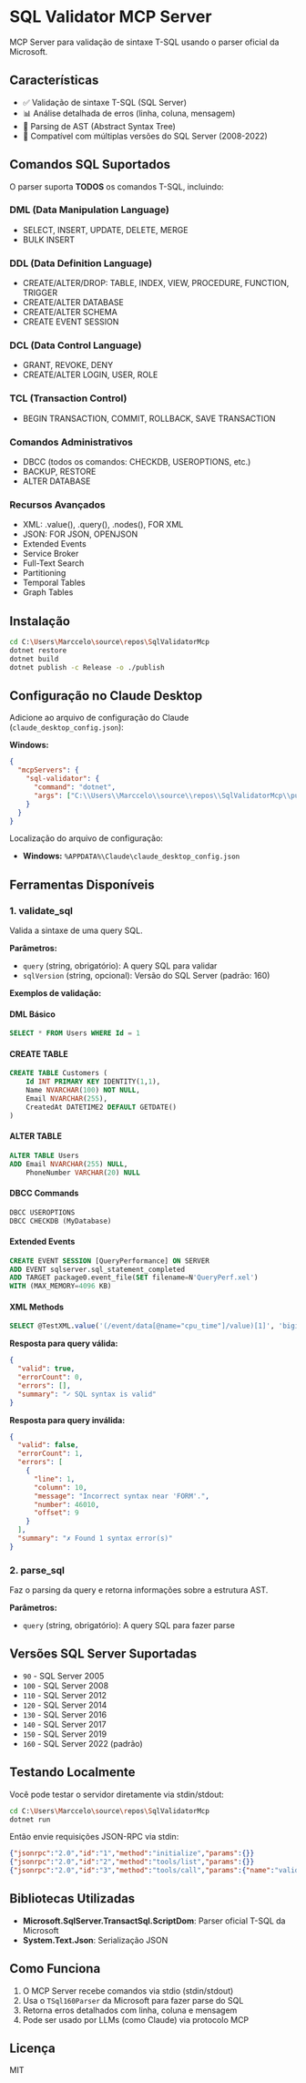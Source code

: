 # SQL Validator MCP Server

MCP Server para validação de sintaxe T-SQL usando o parser oficial da Microsoft.

## Características

- ✅ Validação de sintaxe T-SQL (SQL Server)
- 📊 Análise detalhada de erros (linha, coluna, mensagem)
- 🌳 Parsing de AST (Abstract Syntax Tree)
- 🔧 Compatível com múltiplas versões do SQL Server (2008-2022)

## Comandos SQL Suportados

O parser suporta **TODOS** os comandos T-SQL, incluindo:

### DML (Data Manipulation Language)
- SELECT, INSERT, UPDATE, DELETE, MERGE
- BULK INSERT

### DDL (Data Definition Language)
- CREATE/ALTER/DROP: TABLE, INDEX, VIEW, PROCEDURE, FUNCTION, TRIGGER
- CREATE/ALTER DATABASE
- CREATE/ALTER SCHEMA
- CREATE EVENT SESSION

### DCL (Data Control Language)
- GRANT, REVOKE, DENY
- CREATE/ALTER LOGIN, USER, ROLE

### TCL (Transaction Control)
- BEGIN TRANSACTION, COMMIT, ROLLBACK, SAVE TRANSACTION

### Comandos Administrativos
- DBCC (todos os comandos: CHECKDB, USEROPTIONS, etc.)
- BACKUP, RESTORE
- ALTER DATABASE

### Recursos Avançados
- XML: .value(), .query(), .nodes(), FOR XML
- JSON: FOR JSON, OPENJSON
- Extended Events
- Service Broker
- Full-Text Search
- Partitioning
- Temporal Tables
- Graph Tables

## Instalação

```bash
cd C:\Users\Marccelo\source\repos\SqlValidatorMcp
dotnet restore
dotnet build
dotnet publish -c Release -o ./publish
```

## Configuração no Claude Desktop

Adicione ao arquivo de configuração do Claude (`claude_desktop_config.json`):

**Windows:**
```json
{
  "mcpServers": {
    "sql-validator": {
      "command": "dotnet",
      "args": ["C:\\Users\\Marccelo\\source\\repos\\SqlValidatorMcp\\publish\\SqlValidatorMcp.dll"]
    }
  }
}
```

Localização do arquivo de configuração:
- **Windows:** `%APPDATA%\Claude\claude_desktop_config.json`

## Ferramentas Disponíveis

### 1. validate_sql
Valida a sintaxe de uma query SQL.

**Parâmetros:**
- `query` (string, obrigatório): A query SQL para validar
- `sqlVersion` (string, opcional): Versão do SQL Server (padrão: 160)

**Exemplos de validação:**

#### DML Básico
```sql
SELECT * FROM Users WHERE Id = 1
```

#### CREATE TABLE
```sql
CREATE TABLE Customers (
    Id INT PRIMARY KEY IDENTITY(1,1),
    Name NVARCHAR(100) NOT NULL,
    Email NVARCHAR(255),
    CreatedAt DATETIME2 DEFAULT GETDATE()
)
```

#### ALTER TABLE
```sql
ALTER TABLE Users 
ADD Email NVARCHAR(255) NULL,
    PhoneNumber VARCHAR(20) NULL
```

#### DBCC Commands
```sql
DBCC USEROPTIONS
DBCC CHECKDB (MyDatabase)
```

#### Extended Events
```sql
CREATE EVENT SESSION [QueryPerformance] ON SERVER 
ADD EVENT sqlserver.sql_statement_completed
ADD TARGET package0.event_file(SET filename=N'QueryPerf.xel')
WITH (MAX_MEMORY=4096 KB)
```

#### XML Methods
```sql
SELECT @TestXML.value('(/event/data[@name="cpu_time"]/value)[1]', 'bigint')
```

**Resposta para query válida:**
```json
{
  "valid": true,
  "errorCount": 0,
  "errors": [],
  "summary": "✓ SQL syntax is valid"
}
```

**Resposta para query inválida:**
```json
{
  "valid": false,
  "errorCount": 1,
  "errors": [
    {
      "line": 1,
      "column": 10,
      "message": "Incorrect syntax near 'FORM'.",
      "number": 46010,
      "offset": 9
    }
  ],
  "summary": "✗ Found 1 syntax error(s)"
}
```

### 2. parse_sql
Faz o parsing da query e retorna informações sobre a estrutura AST.

**Parâmetros:**
- `query` (string, obrigatório): A query SQL para fazer parse

## Versões SQL Server Suportadas

- `90` - SQL Server 2005
- `100` - SQL Server 2008
- `110` - SQL Server 2012
- `120` - SQL Server 2014
- `130` - SQL Server 2016
- `140` - SQL Server 2017
- `150` - SQL Server 2019
- `160` - SQL Server 2022 (padrão)

## Testando Localmente

Você pode testar o servidor diretamente via stdin/stdout:

```bash
cd C:\Users\Marccelo\source\repos\SqlValidatorMcp
dotnet run
```

Então envie requisições JSON-RPC via stdin:

```json
{"jsonrpc":"2.0","id":"1","method":"initialize","params":{}}
{"jsonrpc":"2.0","id":"2","method":"tools/list","params":{}}
{"jsonrpc":"2.0","id":"3","method":"tools/call","params":{"name":"validate_sql","arguments":{"query":"SELECT * FROM Users"}}}
```

## Bibliotecas Utilizadas

- **Microsoft.SqlServer.TransactSql.ScriptDom**: Parser oficial T-SQL da Microsoft
- **System.Text.Json**: Serialização JSON

## Como Funciona

1. O MCP Server recebe comandos via stdio (stdin/stdout)
2. Usa o `TSql160Parser` da Microsoft para fazer parse do SQL
3. Retorna erros detalhados com linha, coluna e mensagem
4. Pode ser usado por LLMs (como Claude) via protocolo MCP

## Licença

MIT
